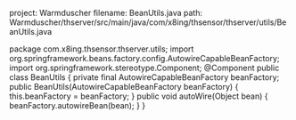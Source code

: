 project: Warmduscher
filename: BeanUtils.java
path: Warmduscher/thserver/src/main/java/com/x8ing/thsensor/thserver/utils/BeanUtils.java

package com.x8ing.thsensor.thserver.utils;
import org.springframework.beans.factory.config.AutowireCapableBeanFactory;
import org.springframework.stereotype.Component;
@Component
public class BeanUtils {
    private final AutowireCapableBeanFactory beanFactory;
    public BeanUtils(AutowireCapableBeanFactory beanFactory) {
        this.beanFactory = beanFactory;
    }
    public void autoWire(Object bean) {
        beanFactory.autowireBean(bean);
    }
}